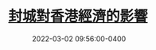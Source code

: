 ---
layout: post
title: <a href='https://www.master-insight.com/%e5%b0%81%e5%9f%8e%e5%b0%8d%e9%a6%99%e6%b8%af%e7%b6%93%e6%bf%9f%e7%9a%84%e5%bd%b1%e9%9f%bf/' target="_blank">封城對香港經濟的影響</a> 
date:  2022-03-02 09:56:00-0400
description: 
tags: COVID
# categories: sample-posts
---